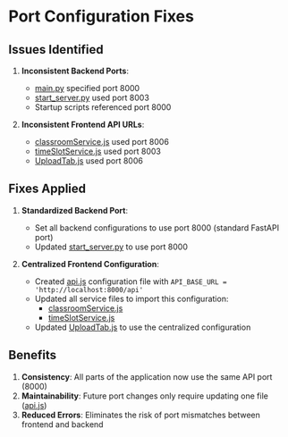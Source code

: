 # Port Configuration Fixes

## Issues Identified

1. **Inconsistent Backend Ports**:
   - [main.py](file:///c:/Users/Admin/OneDrive%20-%20uni-pr.edu/Desktop/projekti_ndryshimi/schedule-builder/backend/app/main.py) specified port 8000
   - [start_server.py](file:///c:/Users/Admin/OneDrive%20-%20uni-pr.edu/Desktop/projekti_ndryshimi/schedule-builder/backend/start_server.py) used port 8003
   - Startup scripts referenced port 8000

2. **Inconsistent Frontend API URLs**:
   - [classroomService.js](file:///c:/Users/Admin/OneDrive%20-%20uni-pr.edu/Desktop/projekti_ndryshimi/schedule-builder/frontend/src/services/classroomService.js) used port 8006
   - [timeSlotService.js](file:///c:/Users/Admin/OneDrive%20-%20uni-pr.edu/Desktop/projekti_ndryshimi/schedule-builder/frontend/src/services/timeSlotService.js) used port 8003
   - [UploadTab.js](file:///c:/Users/Admin/OneDrive%20-%20uni-pr.edu/Desktop/projekti_ndryshimi/schedule-builder/frontend/src/components/UploadTab.js) used port 8006

## Fixes Applied

1. **Standardized Backend Port**:
   - Set all backend configurations to use port 8000 (standard FastAPI port)
   - Updated [start_server.py](file:///c:/Users/Admin/OneDrive%20-%20uni-pr.edu/Desktop/projekti_ndryshimi/schedule-builder/backend/start_server.py) to use port 8000

2. **Centralized Frontend Configuration**:
   - Created [api.js](file:///c:/Users/Admin/OneDrive%20-%20uni-pr.edu/Desktop/projekti_ndryshimi/schedule-builder/frontend/src/config/api.js) configuration file with `API_BASE_URL = 'http://localhost:8000/api'`
   - Updated all service files to import this configuration:
     - [classroomService.js](file:///c:/Users/Admin/OneDrive%20-%20uni-pr.edu/Desktop/projekti_ndryshimi/schedule-builder/frontend/src/services/classroomService.js)
     - [timeSlotService.js](file:///c:/Users/Admin/OneDrive%20-%20uni-pr.edu/Desktop/projekti_ndryshimi/schedule-builder/frontend/src/services/timeSlotService.js)
   - Updated [UploadTab.js](file:///c:/Users/Admin/OneDrive%20-%20uni-pr.edu/Desktop/projekti_ndryshimi/schedule-builder/frontend/src/components/UploadTab.js) to use the centralized configuration

## Benefits

1. **Consistency**: All parts of the application now use the same API port (8000)
2. **Maintainability**: Future port changes only require updating one file ([api.js](file:///c:/Users/Admin/OneDrive%20-%20uni-pr.edu/Desktop/projekti_ndryshimi/schedule-builder/frontend/src/config/api.js))
3. **Reduced Errors**: Eliminates the risk of port mismatches between frontend and backend